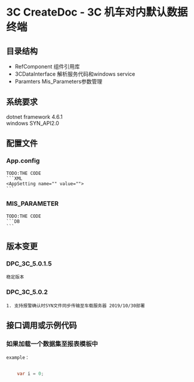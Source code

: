 3C CreateDoc - 3C 机车对内默认数据终端
=================
  
目录结构
-----------------------------------
  + RefComponent        组件引用库
  + 3CDataInterface    解析服务代码和windows service  
  + Paramters          Mis_Parameters参数管理  

系统要求
-----------------------------------
  dotnet framework 4.6.1  
  windows
  SYN_API2.0

配置文件
-----------------------------------
### App.config
    TODO:THE CODE 
    ```XML
	<AppSetting name="" value="">
    ```
###  MIS_PARAMETER
    TODO:THE CODE 
    ```DB
    ```

版本变更
-----------------------------------
  
### DPC_3C_5.0.1.5
    稳定版本
        
### DPC_3C_5.0.2 
    1. 支持报警确认时SYN文件同步传输至车载服务器 2019/10/30部署
    

接口调用或示例代码
-----------------------------------
### 如果加载一个数据集至报表模板中
    example：
```c# 
    
    var i = 0;
```
